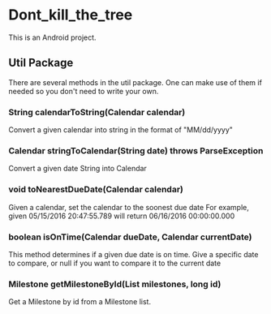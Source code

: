 # Dont_kill_the_tree

This is an Android project.

## Util Package
There are several methods in the util package. One can make use of them if needed so you don't need to write your own.
### String calendarToString(Calendar calendar)
Convert a given calendar into string in the format of "MM/dd/yyyy"
### Calendar stringToCalendar(String date) throws ParseException
Convert a given date String into Calendar
### void toNearestDueDate(Calendar calendar)
Given a calendar, set the calendar to the soonest due date
For example, given 05/15/2016 20:47:55.789 will return 06/16/2016 00:00:00.000
### boolean isOnTime(Calendar dueDate, Calendar currentDate)
This method determines if a given due date is on time.
Give a specific date to compare, or null if you want to compare it to the current date
### Milestone getMilestoneById(List<Milestone> milestones, long id)
Get a Milestone by id from a Milestone list.
